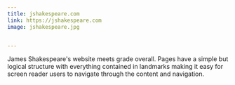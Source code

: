 ```yaml
---
title: jshakespeare.com
link: https://jshakespeare.com
image: jshakespeare.jpg


---
```


James Shakespeare's website meets grade overall. Pages have a simple but logical structure with everything contained in landmarks making it easy for screen reader users to navigate through the content and navigation.